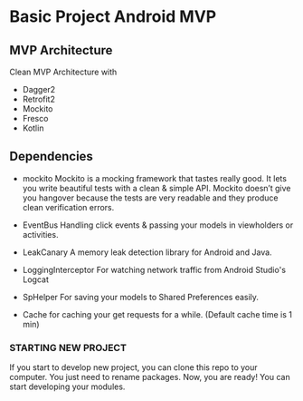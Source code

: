 # Basic Project Android MVP

## MVP Architecture

Clean MVP Architecture with
* Dagger2
* Retrofit2
* Mockito
* Fresco
* Kotlin

## Dependencies

* mockito
Mockito is a mocking framework that tastes really good.
It lets you write beautiful tests with a clean & simple API.
Mockito doesn’t give you hangover because the tests are very readable and they produce clean
verification errors.

* EventBus
Handling click events & passing your models in viewholders or activities.

* LeakCanary
A memory leak detection library for Android and Java.

* LoggingInterceptor
For watching network traffic from Android Studio's Logcat

* SpHelper
For saving your models to Shared Preferences easily.

* Cache
for caching your get requests for a while. (Default cache time is 1 min)

### STARTING NEW PROJECT
If you start to develop new project, you can clone this repo to your computer.
You just need to rename packages. Now, you are ready! You can start developing your modules.
